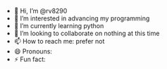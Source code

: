 - 👋 Hi, I’m @rv8290
- 👀 I’m interested in advancing my programming
- 🌱 I’m currently learning python
- 💞️ I’m looking to collaborate on nothing at this time
- 📫 How to reach me: prefer not
- 😄 Pronouns: 
- ⚡ Fun fact: 

<!---
rv8290/rv8290 is a ✨ special ✨ repository because its `README.md` (this file) appears on your GitHub profile.
You can click the Preview link to take a look at your changes.
--->
